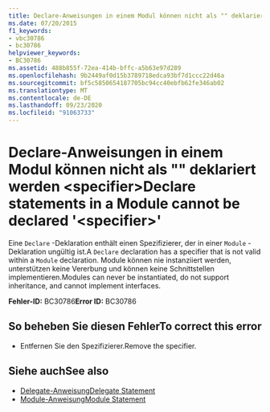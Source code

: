 ```yaml
---
title: Declare-Anweisungen in einem Modul können nicht als "" deklariert werden <specifier>
ms.date: 07/20/2015
f1_keywords:
- vbc30786
- bc30786
helpviewer_keywords:
- BC30786
ms.assetid: 488b855f-72ea-414b-bffc-a5b63e97d289
ms.openlocfilehash: 9b2449af0d15b3789718edca93bf7d1ccc22d46a
ms.sourcegitcommit: bf5c5850654187705bc94cc40ebfb62fe346ab02
ms.translationtype: MT
ms.contentlocale: de-DE
ms.lasthandoff: 09/23/2020
ms.locfileid: "91063733"
---
```

# <a name="declare-statements-in-a-module-cannot-be-declared-specifier"></a><span data-ttu-id="e6031-102">Declare-Anweisungen in einem Modul können nicht als "" deklariert werden \<specifier></span><span class="sxs-lookup"><span data-stu-id="e6031-102">Declare statements in a Module cannot be declared '\<specifier>'</span></span>

<span data-ttu-id="e6031-103">Eine `Declare` -Deklaration enthält einen Spezifizierer, der in einer `Module` -Deklaration ungültig ist.</span><span class="sxs-lookup"><span data-stu-id="e6031-103">A `Declare` declaration has a specifier that is not valid within a `Module` declaration.</span></span> <span data-ttu-id="e6031-104">Module können nie instanziiert werden, unterstützen keine Vererbung und können keine Schnittstellen implementieren.</span><span class="sxs-lookup"><span data-stu-id="e6031-104">Modules can never be instantiated, do not support inheritance, and cannot implement interfaces.</span></span>  
  
 <span data-ttu-id="e6031-105">**Fehler-ID:** BC30786</span><span class="sxs-lookup"><span data-stu-id="e6031-105">**Error ID:** BC30786</span></span>  
  
## <a name="to-correct-this-error"></a><span data-ttu-id="e6031-106">So beheben Sie diesen Fehler</span><span class="sxs-lookup"><span data-stu-id="e6031-106">To correct this error</span></span>  
  
- <span data-ttu-id="e6031-107">Entfernen Sie den Spezifizierer.</span><span class="sxs-lookup"><span data-stu-id="e6031-107">Remove the specifier.</span></span>  
  
## <a name="see-also"></a><span data-ttu-id="e6031-108">Siehe auch</span><span class="sxs-lookup"><span data-stu-id="e6031-108">See also</span></span>

- [<span data-ttu-id="e6031-109">Delegate-Anweisung</span><span class="sxs-lookup"><span data-stu-id="e6031-109">Delegate Statement</span></span>](../language-reference/statements/delegate-statement.md)
- [<span data-ttu-id="e6031-110">Module-Anweisung</span><span class="sxs-lookup"><span data-stu-id="e6031-110">Module Statement</span></span>](../language-reference/statements/module-statement.md)
